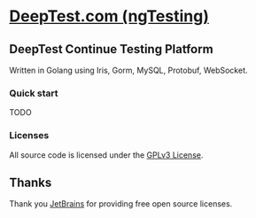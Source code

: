 # [DeepTest.com (ngTesting)](http://deeptest.com)

## DeepTest Continue Testing Platform
Written in Golang using Iris, Gorm, MySQL, Protobuf, WebSocket.

### Quick start
TODO

### Licenses
All source code is licensed under the [GPLv3 License](LICENSE.md).

## Thanks
Thank you [JetBrains](https://www.jetbrains.com) for providing free open source licenses.
